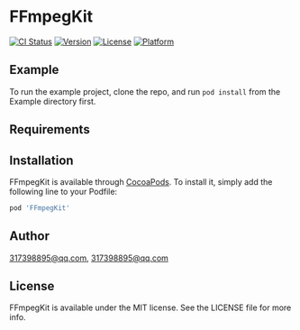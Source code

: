 # FFmpegKit

[![CI Status](https://img.shields.io/travis/317398895@qq.com/FFmpegKit.svg?style=flat)](https://travis-ci.org/317398895@qq.com/FFmpegKit)
[![Version](https://img.shields.io/cocoapods/v/FFmpegKit.svg?style=flat)](https://cocoapods.org/pods/FFmpegKit)
[![License](https://img.shields.io/cocoapods/l/FFmpegKit.svg?style=flat)](https://cocoapods.org/pods/FFmpegKit)
[![Platform](https://img.shields.io/cocoapods/p/FFmpegKit.svg?style=flat)](https://cocoapods.org/pods/FFmpegKit)

## Example

To run the example project, clone the repo, and run `pod install` from the Example directory first.

## Requirements

## Installation

FFmpegKit is available through [CocoaPods](https://cocoapods.org). To install
it, simply add the following line to your Podfile:

```ruby
pod 'FFmpegKit'
```

## Author

317398895@qq.com, 317398895@qq.com

## License

FFmpegKit is available under the MIT license. See the LICENSE file for more info.

